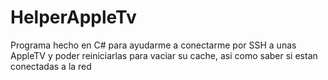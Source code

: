 # HelperAppleTv
Programa hecho en C# para ayudarme a conectarme por SSH a unas AppleTV y poder reiniciarlas para vaciar su cache, asi como saber si estan conectadas a la red
